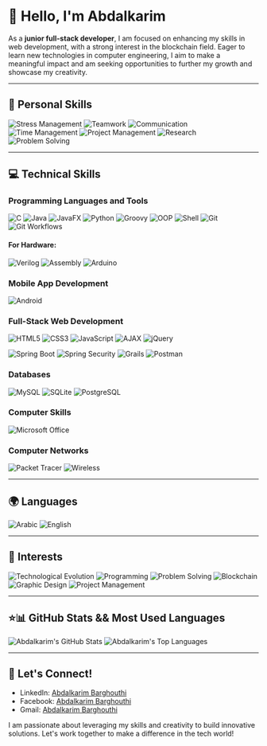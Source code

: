 # 👋 Hello, I'm Abdalkarim

As a **junior full-stack developer**, I am focused on enhancing my skills in web development, with a strong interest in the blockchain field. Eager to learn new technologies in computer engineering, I aim to make a meaningful impact and am seeking opportunities to further my growth and showcase my creativity.

---

## 🌟 Personal Skills
![Stress Management](https://img.shields.io/badge/Stress_Management-333333?style=flat&logo=mentalhealth&logoColor=white)
![Teamwork](https://img.shields.io/badge/Teamwork-333333?style=flat&logo=people&logoColor=white)
![Communication](https://img.shields.io/badge/Communication-333333?style=flat&logo=communication&logoColor=white)
![Time Management](https://img.shields.io/badge/Time_Management-333333?style=flat&logo=clock&logoColor=white)
![Project Management](https://img.shields.io/badge/Project_Management-333333?style=flat&logo=projectmanagement&logoColor=white)
![Research](https://img.shields.io/badge/Research-333333?style=flat&logo=research&logoColor=white)
![Problem Solving](https://img.shields.io/badge/Problem_Solving-333333?style=flat&logo=solving&logoColor=white)

---

## 💻 Technical Skills

### Programming Languages and Tools
![C](https://img.shields.io/badge/C-007ACC?style=flat&logo=c&logoColor=white)
![Java](https://img.shields.io/badge/Java-007396?style=flat&logo=java&logoColor=white)
![JavaFX](https://img.shields.io/badge/JavaFX-007396?style=flat&logo=openjdk&logoColor=white)
![Python](https://img.shields.io/badge/Python-3776AB?style=flat&logo=python&logoColor=white)
![Groovy](https://img.shields.io/badge/Groovy-4298B8?style=flat&logo=groovy&logoColor=white)
![OOP](https://img.shields.io/badge/OOP-007ACC?style=flat&logo=objectoriented&logoColor=white)
![Shell](https://img.shields.io/badge/Shell_Script-121D33?style=flat&logo=gnu-bash&logoColor=white)
![Git](https://img.shields.io/badge/Git-F05032?style=flat&logo=git&logoColor=white)
![Git Workflows](https://img.shields.io/badge/Git_Workflows-4B9CD3?style=flat&logo=git&logoColor=white)

#### For Hardware:
![Verilog](https://img.shields.io/badge/Verilog-4285F4?style=flat&logoColor=white)
![Assembly](https://img.shields.io/badge/Assembly-6E4C8A?style=flat&logo=assembly&logoColor=white)
![Arduino](https://img.shields.io/badge/Arduino-00979D?style=flat&logo=arduino&logoColor=white)

### Mobile App Development
![Android](https://img.shields.io/badge/Android-3DDC84?style=flat&logo=android&logoColor=white)

### Full-Stack Web Development
![HTML5](https://img.shields.io/badge/HTML5-E34F26?style=flat&logo=html5&logoColor=white)
![CSS3](https://img.shields.io/badge/CSS3-1572B6?style=flat&logo=css3&logoColor=white)
![JavaScript](https://img.shields.io/badge/JavaScript-F7DF1E?style=flat&logo=javascript&logoColor=white)
![AJAX](https://img.shields.io/badge/AJAX-007ACC?style=flat&logo=ajax&logoColor=white)
![jQuery](https://img.shields.io/badge/jQuery-0769AD?style=flat&logo=jquery&logoColor=white)

![Spring Boot](https://img.shields.io/badge/Spring_Boot-6DB33F?style=flat&logo=springboot&logoColor=white)
![Spring Security](https://img.shields.io/badge/Spring_Security-6DB33F?style=flat&logo=spring&logoColor=white)
![Grails](https://img.shields.io/badge/Grails-6DB33F?style=flat&logo=grails&logoColor=white)
![Postman](https://img.shields.io/badge/Postman-FF6C37?style=flat&logo=postman&logoColor=white)

### Databases
![MySQL](https://img.shields.io/badge/MySQL-4479A1?style=flat&logo=mysql&logoColor=white)
![SQLite](https://img.shields.io/badge/SQLite-003B57?style=flat&logo=sqlite&logoColor=white)
![PostgreSQL](https://img.shields.io/badge/PostgreSQL-4169E1?style=flat&logo=postgresql&logoColor=white)

### Computer Skills
![Microsoft Office](https://img.shields.io/badge/Microsoft_Office-0078D4?style=flat&logo=microsoftoffice&logoColor=white)

### Computer Networks
![Packet Tracer](https://img.shields.io/badge/Cisco_Packet_Tracer-1BA0E1?style=flat&logo=cisco&logoColor=white)
![Wireless](https://img.shields.io/badge/Wireless_Communication-007ACC?style=flat&logo=wireless&logoColor=white)

---

## 🌍 Languages
![Arabic](https://img.shields.io/badge/Arabic-333333?style=flat&logo=language&logoColor=white)
![English](https://img.shields.io/badge/English-333333?style=flat&logo=language&logoColor=white)

---

## 🌱 Interests
![Technological Evolution](https://img.shields.io/badge/Technological_Evolution-333333?style=flat&logo=tech&logoColor=white)
![Programming](https://img.shields.io/badge/Programming-333333?style=flat&logo=programming&logoColor=white)
![Problem Solving](https://img.shields.io/badge/Problem_Solving-333333?style=flat&logo=solving&logoColor=white)
![Blockchain](https://img.shields.io/badge/Blockchain-333333?style=flat&logo=blockchain&logoColor=white)
![Graphic Design](https://img.shields.io/badge/Graphic_Design-333333?style=flat&logo=graphicdesign&logoColor=white)
![Project Management](https://img.shields.io/badge/Project_Management-333333?style=flat&logo=projectmanagement&logoColor=white)

---

## ⭐️📊 GitHub Stats && Most Used Languages
![Abdalkarim's GitHub Stats](https://github-readme-stats.vercel.app/api?username=abdalkarimnael&show_icons=true&theme=radical) ![Abdalkarim's Top Languages](https://github-readme-stats.vercel.app/api/top-langs/?username=abdalkarimnael&layout=compact&theme=radical)

---

## 💼 Let's Connect!
- LinkedIn: [Abdalkarim Barghouthi](https://www.linkedin.com/in/anaelbarghouthi/)
- Facebook: [Abdalkarim Barghouthi](https://www.facebook.com/anael.barghouthi)
- Gmail: [Abdalkarim Barghouthi](mailto:abdulkareemnael@gmail.com)

I am passionate about leveraging my skills and creativity to build innovative solutions. Let's work together to make a difference in the tech world!
